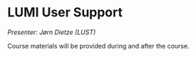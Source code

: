 # LUMI User Support

*Presenter: Jørn Dietze (LUST)*

Course materials will be provided during and after the course.

<!--
<video src="https://462000265.lumidata.eu/4day-20231003/recordings/4_11_LUMI_Support_and_Documentation.mp4" controls="controls">
</video>
-->

<!--
Materials on the web:

-   [Slides (PDF)](https://462000265.lumidata.eu/4day-20231003/files/LUMI-4day-20231003-4_11_LUMI_Support_and_Documentation.pdf)

Archived materials on LUMI:

-   Slides: `/appl/local/training/4day-20231003/files/LUMI-4day-20231003-4_11_LUMI_Support_and_Documentation.pdf`

-   Recording: `/appl/local/training/4day-20231003/recordings/4_11_LUMI_Support_and_Documentation.mp4`


The information in this talk is also covered by the following talk from the 1-day courses:

-   [LUMI User Support](../1day-20240208/video_09_LUMI_User_Support.md)
-->
